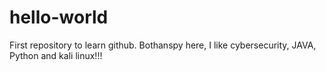 # hello-world
First repository to learn github.
Bothanspy here, I like cybersecurity, JAVA, Python and kali linux!!!
